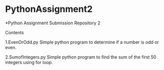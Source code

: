 # PythonAssignment2
*Python Assignment Submission Repository 2

Contents

1.EvenOrOdd.py
Simple python program to determine if a number is odd or even.

2.SumofIntegers.py
Simple python program to find the sum of the first 50 integers using for loop.
